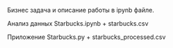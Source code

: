 Бизнес задача и описание работы в ipynb файле.

Анализ данных Starbucks.ipynb + starbucks.csv

Приложение Starbucks.py + starbucks_processed.csv
